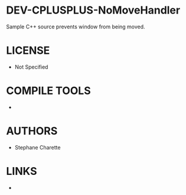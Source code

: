 DEV-CPLUSPLUS-NoMoveHandler
===========================

Sample C++ source prevents window from being moved.


LICENSE
===============
* Not Specified

COMPILE TOOLS
===============
* 

AUTHORS
===============
* Stephane Charette

LINKS
===============
* 
